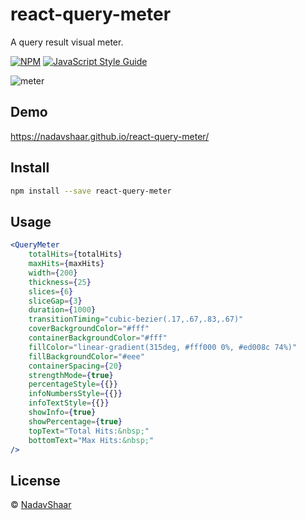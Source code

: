 # react-query-meter

A query result visual meter.

[![NPM](https://img.shields.io/npm/v/react-query-meter.svg)](https://www.npmjs.com/package/react-query-meter) [![JavaScript Style Guide](https://img.shields.io/badge/code_style-standard-brightgreen.svg)](https://standardjs.com)

![meter](https://user-images.githubusercontent.com/8030614/87875541-89ca2000-c9da-11ea-8473-c9ba3b55ad72.png)

## Demo

https://nadavshaar.github.io/react-query-meter/

## Install

```bash
npm install --save react-query-meter
```

## Usage

```jsx
<QueryMeter
    totalHits={totalHits}
    maxHits={maxHits}
    width={200}
    thickness={25}
    slices={6}
    sliceGap={3}
    duration={1000}
    transitionTiming="cubic-bezier(.17,.67,.83,.67)"
    coverBackgroundColor="#fff"
    containerBackgroundColor="#fff"
    fillColor="linear-gradient(315deg, #fff000 0%, #ed008c 74%)"
    fillBackgroundColor="#eee"
    containerSpacing={20}
    strengthMode={true}
    percentageStyle={{}}
    infoNumbersStyle={{}}
    infoTextStyle={{}}
    showInfo={true}
    showPercentage={true}
    topText="Total Hits:&nbsp;"
    bottomText="Max Hits:&nbsp;"
/>
```

## License

 © [NadavShaar](https://github.com/NadavShaar)

